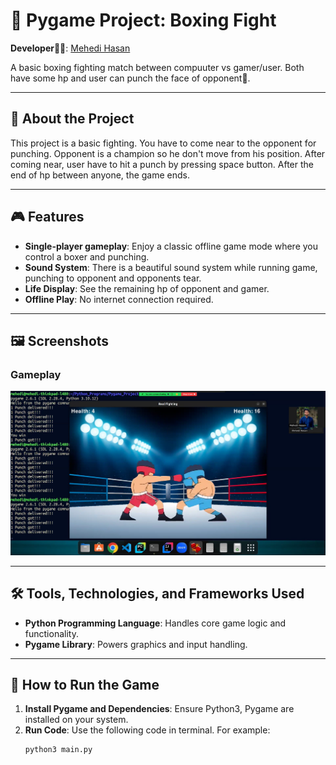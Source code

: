 # 🥊 Pygame Project: Boxing Fight

**Developer🙋‍♂️**: [Mehedi Hasan](https://github.com/hasan-mehedii)

A basic boxing fighting match between compuuter vs gamer/user. Both have some hp and user can punch the face of opponent👊. 

---

## 📜 About the Project

This project is a basic fighting. You have to come near to the opponent for punching. Opponent is a champion so he don't move from his position. After coming near, user have to hit a punch by pressing space button. After the end of hp between anyone, the game ends.

---

## 🎮 Features

- **Single-player gameplay**: Enjoy a classic offline game mode where you control a boxer and punching.
- **Sound System**: There is a beautiful sound system while running game, punching to opponent and opponents tear.
- **Life Display**: See the remaining hp of opponent and gamer.
- **Offline Play**: No internet connection required.

---

## 🖼️ Screenshots

### Gameplay
![Gameplay](images/boxing.png)

---

## 🛠️ Tools, Technologies, and Frameworks Used

- **Python Programming Language**: Handles core game logic and functionality.
- **Pygame Library**: Powers graphics and input handling.

---

## 🚀 How to Run the Game

1. **Install Pygame and Dependencies**: Ensure Python3, Pygame are installed on your system.
2. **Run Code**: Use the following code in terminal. For example:
   ```sh
   python3 main.py
